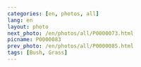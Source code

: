 ```yaml
---
categories: [en, photos, all]
lang: en
layout: photo
next_photo: /en/photos/all/P0000073.html
picname: P0000083
prev_photo: /en/photos/all/P0000085.html
tags: [Bush, Grass]
---
```

